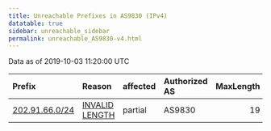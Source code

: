 ```yaml
---
title: Unreachable Prefixes in AS9830 (IPv4)
datatable: true
sidebar: unreachable_sidebar
permalink: unreachable_AS9830-v4.html
---
```


Data as of 2019-10-03 11:20:00 UTC


<div class="datatable-begin"></div>

| Prefix                                                 | Reason                                                                                                  | affected   | Authorized AS   |   MaxLength | Anchor                                       |   unreachable /24s |
|:-------------------------------------------------------|:--------------------------------------------------------------------------------------------------------|:-----------|:----------------|------------:|:---------------------------------------------|-------------------:|
| [202.91.66.0/24](https://stat.ripe.net/202.91.66.0/24) | [INVALID LENGTH](https://rpki-validator.ripe.net/announcement-preview?asn=AS9830&prefix=202.91.66.0/24) | partial    | AS9830          |          19 | [APNIC](unreachable_APNIC_RPKI_Root-v4.html) |                  1 |

<div class="datatable-end"></div>